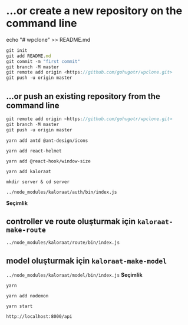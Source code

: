 # …or create a new repository on the command line

echo "# wpclone" >> README.md

```js script
git init
git add README.md
git commit -m "first commit"
git branch -M master
git remote add origin <https://github.com/gohugotr/wpclone.git>
git push -u origin master
```

## …or push an existing repository from the command line

```js script
git remote add origin <https://github.com/gohugotr/wpclone.git>
git branch -M master
git push -u origin master
```

`yarn add antd @ant-design/icons`

`yarn add react-helmet`

`yarn add @react-hook/window-size`

`yarn add kaloraat`

`mkdir server & cd server`

`../node_modules/kaloraat/auth/bin/index.js`

**Seçimlik**

## controller ve route oluşturmak için `kaloraat-make-route`

`../node_modules/kaloraat/route/bin/index.js`

## model oluşturmak için `kaloraat-make-model`

`../node_modules/kaloraat/model/bin/index.js`
**Seçimlik**

`yarn`

`yarn add nodemon`

`yarn start`

`http://localhost:8000/api`
